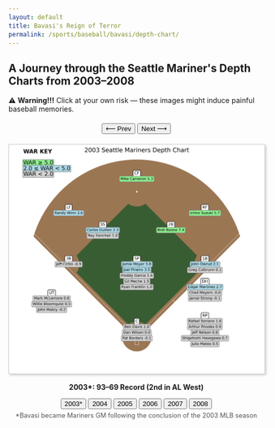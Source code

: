 ```yaml
---
layout: default
title: Bavasi's Reign of Terror 
permalink: /sports/baseball/bavasi/depth-chart/
---
```


## A Journey through the Seattle Mariner's Depth Charts from 2003–2008

⚠️ **Warning!!!** Click at your own risk — these images might induce painful baseball memories.

<!-- Prev/Next Buttons -->
<div style="text-align:center; margin-top: 20px;">
  <button onclick="changeYearBy(-1)">⟵ Prev</button>
  <button onclick="changeYearBy(1)">Next ⟶</button>
</div>

<!-- Depth Chart Image -->
<div id="depthChartContainer" style="text-align:center; margin-top:20px;">
  <img id="depthChartImage" 
       src="/assets/images/sports/bavasi/depth-chart/mariners_2003_depth_chart_final_final.png" 
       alt="2003 Mariners Depth Chart"
       style="max-width:100%; border: 1px solid #ccc; box-shadow: 2px 2px 5px rgba(0,0,0,0.2); cursor: pointer;"
       onclick="enlargeImage(this.src)">
  <p id="yearLabel"><strong>2003*: 93–69 Record (2nd in AL West)</strong></p>
</div>

<!-- Year Buttons -->
<div id="yearButtons" style="text-align:center; margin-top: 10px;">
  <button onclick="changeYear(0)">2003*</button>
  <button onclick="changeYear(1)">2004</button>
  <button onclick="changeYear(2)">2005</button>
  <button onclick="changeYear(3)">2006</button>
  <button onclick="changeYear(4)">2007</button>
  <button onclick="changeYear(5)">2008</button>
</div>

<!-- Footnote for asterisk -->
<p id="asteriskNote" style="text-align:center; font-size: 0.9em; color: #555; margin-top: 5px;">
  *Bavasi became Mariners GM following the conclusion of the 2003 MLB season
</p>

<!-- Modal for Enlarged Image -->
<div id="imageModal" onclick="this.style.display='none'"
     style="display:none; position:fixed; top:0; left:0; width:100%; height:100%;
            background:rgba(0,0,0,0.8); z-index:9999; align-items:center; justify-content:center;">
  <img id="modalImg" style="max-width:90%; max-height:90%;" />
</div>

<!-- JavaScript -->
<script>
  const imageFilenames = [
    "mariners_2003_depth_chart_final_final.png",
    "mariners_2004_depth_chart_final.png",
    "mariners_2005_depth_chart_final_final.png",
    "mariners_2006_depth_chart_final.png",
    "mariners_2007_depth_chart_final.png",
    "mariners_2008_depth_chart_final.png"
  ];

  const yearLabels = ["2003", "2004", "2005", "2006", "2007", "2008"];
  const records = ["93–69", "63–99", "69–93", "78–84", "88–74", "61–101"];
  const standings = [
    "2nd in AL West",
    "3rd in AL West",
    "4th in AL West",
    "4th in AL West",
    "2nd in AL West",
    "4th in AL West"
  ];

  let currentIndex = 0;

  function updateChart(index) {
    const image = document.getElementById("depthChartImage");
    const label = document.getElementById("yearLabel");
    const asteriskNote = document.getElementById("asteriskNote");

    image.src = `/assets/images/sports/bavasi/depth-chart/${imageFilenames[index]}`;
    
    let yearDisplay = yearLabels[index];
    if (index === 0) {
      yearDisplay += "*"; // Add the asterisk for 2003
      asteriskNote.style.display = "block";
    } else {
      asteriskNote.style.display = "none";
    }

    label.innerHTML = `<strong>${yearDisplay}: ${records[index]} Record (${standings[index]})</strong>`;
    currentIndex = index;
  }

  function changeYear(index) {
    updateChart(index);
  }

  function changeYearBy(delta) {
    let newIndex = currentIndex + delta;
    if (newIndex < 0) newIndex = 0;
    if (newIndex >= imageFilenames.length) newIndex = imageFilenames.length - 1;
    updateChart(newIndex);
  }

  function enlargeImage(src) {
    const modal = document.getElementById("imageModal");
    const modalImg = document.getElementById("modalImg");
    modal.style.display = "flex";
    modalImg.src = src;
  }
</script>

<style>
  @media (max-width: 600px) {
    #yearButtons button, #depthChartContainer button {
      font-size: 14px;
      padding: 8px;
      margin: 4px;
    }

    #depthChartImage {
      max-width: 100%;
      height: auto;
    }

    #yearLabel {
      font-size: 14px;
    }
  }
</style>

